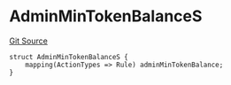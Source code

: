 # AdminMinTokenBalanceS
[Git Source](https://github.com/thrackle-io/tron/blob/baac0bbfdefb8a299b09493a3979f2ef5c07be0f/src/client/token/handler/diamond/RuleStorage.sol)


```solidity
struct AdminMinTokenBalanceS {
    mapping(ActionTypes => Rule) adminMinTokenBalance;
}
```

